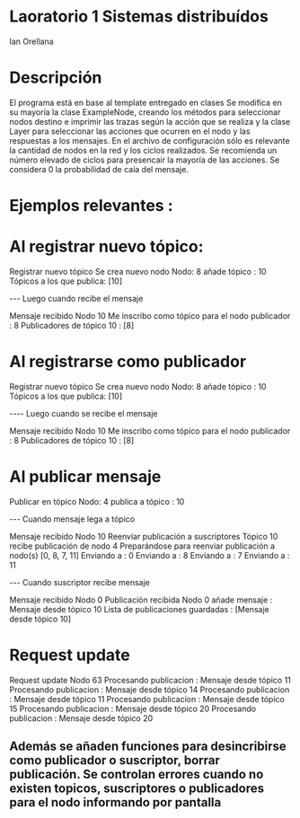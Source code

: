 # Laoratorio 1 Sistemas distribuídos
Ian Orellana 

# Descripción
El programa está en base al template entregado en clases
Se modifica en su mayoría la clase ExampleNode, creando los métodos para seleccionar nodos destino e imprimir las trazas según la acción que se realiza y la clase Layer para seleccionar las acciones que ocurren en el nodo y las respuestas a los mensajes.
En el archivo de configuración sólo es relevante la cantidad de nodos en la red y los ciclos realizados. Se recomienda un número elevado de ciclos para presencair la mayoría de las acciones. Se considera 0 la probabilidad de caía del mensaje.

# Ejemplos relevantes :

# Al registrar nuevo tópico:

Registrar nuevo tópico
Se crea nuevo nodo
Nodo: 8 añade tópico : 10
Tópicos a los que publica: [10]

--- Luego cuando recibe el mensaje

Mensaje recibido
Nodo 10
Me inscribo como tópico para el  nodo publicador : 8
Publicadores de tópico 10 : [8]

# Al registrarse como publicador

Registrar nuevo tópico
Se crea nuevo nodo
Nodo: 8 añade tópico : 10
Tópicos a los que publica: [10]

---- Luego cuando se recibe el mensaje

Mensaje recibido
Nodo 10
Me inscribo como tópico para el  nodo publicador : 8
Publicadores de tópico 10 : [8]


# Al publicar mensaje

Publicar en tópico
Nodo: 4 publica a tópico : 10

--- Cuando mensaje lega a tópico

Mensaje recibido
Nodo 10
Reenvíar publicación a suscriptores
Tópico 10 recibe publicación de nodo 4
Preparándose para reenviar publicación a nodo(s) [0, 8, 7, 11]
Enviando a : 0
Enviando a : 8
Enviando a : 7
Enviando a : 11

--- Cuando suscriptor recibe mensaje

Mensaje recibido
Nodo 0
Publicación recibida
Nodo 0 añade mensaje : Mensaje desde tópico 10
Lista de publicaciones guardadas : [Mensaje desde tópico 10]

# Request update
Request update
Nodo 63
Procesando publicacion : Mensaje desde tópico 11
Procesando publicacion : Mensaje desde tópico 14
Procesando publicacion : Mensaje desde tópico 11
Procesando publicacion : Mensaje desde tópico 15
Procesando publicacion : Mensaje desde tópico 20
Procesando publicacion : Mensaje desde tópico 20


## Además se añaden funciones para desincribirse como publicador o suscriptor, borrar publicación. Se controlan errores cuando no existen topicos, suscriptores o publicadores para el nodo informando por pantalla

